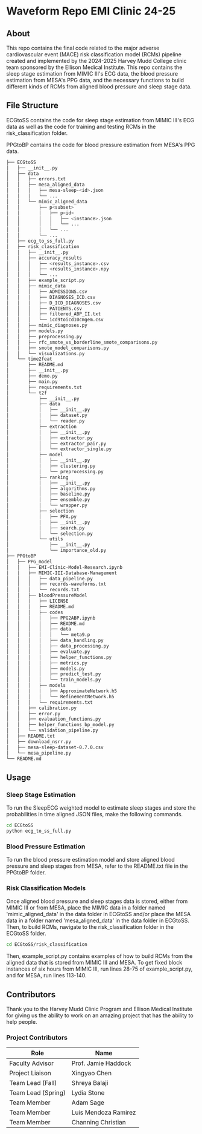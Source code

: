 # Waveform Repo EMI Clinic 24-25

## About

This repo contains the final code related to the major adverse cardiovascular event (MACE) risk classification 
model (RCMs) pipeline created and implemented by the 2024-2025 Harvey Mudd College clinic team sponsored by the Ellison 
Medical Institute. This repo contains the sleep stage estimation from MIMIC III's ECG data, the blood pressure 
estimation from MESA's PPG data, and the necessary functions to build different kinds of RCMs from aligned blood 
pressure and sleep stage data.

## File Structure
ECGtoSS contains the code for sleep stage estimation from MIMIC III's ECG data as well as the code for training and 
testing RCMs in the risk_classification folder.

PPGtoBP contains the code for blood pressure estimation from MESA's PPG data.

```bash
├── ECGtoSS
│   ├── __init__.py
│   ├── data
│   │   ├── errors.txt
│   │   ├── mesa_aligned_data
│   │   │   ├── mesa-sleep-<id>.json
│   │   │   └── ...
│   │   └── mimic_aligned_data
│   │       ├── p<subset>
│   │       │   ├── p<id>
│   │       │   │   ├── <instance>.json
│   │       │   │   └── ...
│   │       │   └── ...
│   │       └── ...
│   ├── ecg_to_ss_full.py
│   ├── risk_classification
│   │   ├── __init__.py
│   │   ├── accuracy_results
│   │   │   ├── <results_instance>.csv
│   │   │   ├── <results_instance>.npy
│   │   │   └── ...
│   │   ├── example_script.py
│   │   ├── mimic_data
│   │   │   ├── ADMISSIONS.csv
│   │   │   ├── DIAGNOSES_ICD.csv
│   │   │   ├── D_ICD_DIAGNOSES.csv
│   │   │   ├── PATIENTS.csv
│   │   │   ├── filtered_ABP_II.txt
│   │   │   └── icd9toicd10cmgem.csv
│   │   ├── mimic_diagnoses.py
│   │   ├── models.py
│   │   ├── preprocessing.py
│   │   ├── rfc_smote_vs_borderline_smote_comparisons.py
│   │   ├── smote_model_comparisons.py
│   │   └── visualizations.py
│   └── time2feat
│       ├── README.md
│       ├── __init__.py
│       ├── demo.py
│       ├── main.py
│       ├── requirements.txt
│       └── t2f
│           ├── __init__.py
│           ├── data
│           │   ├── __init__.py
│           │   ├── dataset.py
│           │   └── reader.py
│           ├── extraction
│           │   ├── __init__.py
│           │   ├── extractor.py
│           │   ├── extractor_pair.py
│           │   └── extractor_single.py
│           ├── model
│           │   ├── __init__.py
│           │   ├── clustering.py
│           │   └── preprocessing.py
│           ├── ranking
│           │   ├── __init__.py
│           │   ├── algorithms.py
│           │   ├── baseline.py
│           │   ├── ensemble.py
│           │   └── wrapper.py
│           ├── selection
│           │   ├── PFA.py
│           │   ├── __init__.py
│           │   ├── search.py
│           │   └── selection.py
│           └── utils
│               ├── __init__.py
│               └── importance_old.py
├── PPGtoBP
│   ├── PPG_model
│   │   ├── EMI-Clinic-Model-Research.ipynb
│   │   ├── MIMIC-III-Database-Management
│   │   │   ├── data_pipeline.py
│   │   │   ├── records-waveforms.txt
│   │   │   └── records.txt
│   │   ├── bloodPressureModel
│   │   │   ├── LICENSE
│   │   │   ├── README.md
│   │   │   ├── codes
│   │   │   │   ├── PPG2ABP.ipynb
│   │   │   │   ├── README.md
│   │   │   │   ├── data
│   │   │   │   │   └── meta9.p
│   │   │   │   ├── data_handling.py
│   │   │   │   ├── data_processing.py
│   │   │   │   ├── evaluate.py
│   │   │   │   ├── helper_functions.py
│   │   │   │   ├── metrics.py
│   │   │   │   ├── models.py
│   │   │   │   ├── predict_test.py
│   │   │   │   └── train_models.py
│   │   │   ├── models
│   │   │   │   ├── ApproximateNetwork.h5
│   │   │   │   └── RefinementNetwork.h5
│   │   │   └── requirements.txt
│   │   ├── calibration.py
│   │   ├── error.py
│   │   ├── evaluation_functions.py
│   │   ├── helper_functions_bp_model.py
│   │   └── validation_pipeline.py
│   ├── README.txt
│   ├── download_nsrr.py
│   ├── mesa-sleep-dataset-0.7.0.csv
│   └── mesa_pipeline.py
└── README.md
```

## Usage

### Sleep Stage Estimation
To run the SleepECG weighted model to estimate sleep stages and store the probabilities in time aligned JSON files,
make the following commands.
```bash
cd ECGtoSS
python ecg_to_ss_full.py
```

### Blood Pressure Estimation
To run the blood pressure estimation model and store aligned blood pressure and sleep stages from MESA, refer to the
README.txt file in the PPGtoBP folder.

### Risk Classification Models
Once aligned blood pressure and sleep stages data is stored, either from MIMIC III or from MESA, place the MIMIC data
in a folder named 'mimic_aligned_data' in the data folder in ECGtoSS and/or place the MESA data in a folder named
'mesa_aligned_data' in the data folder in ECGtoSS. Then, to build RCMs, navigate to the risk_classification folder in 
the ECGtoSS folder.
```bash
cd ECGtoSS/risk_classification
```
Then, example_script.py contains examples of how to build RCMs from the aligned data that is stored from MIMIC III
and MESA. To get fixed block instances of six hours from MIMIC III, run lines 28-75 of example_script.py, and for MESA,
run lines 113-140.


## Contributors
Thank you to the Harvey Mudd Clinic Program and Ellison Medical Institute for giving us the ability to work on an 
amazing project that has the ability to help people. 

### Project Contributors
| Role               | Name                 | 
|--------------------|----------------------|
| Faculty Advisor    | Prof. Jamie Haddock  |
| Project Liaison    | Xingyao Chen         |
| Team Lead (Fall)   | Shreya Balaji        |
| Team Lead (Spring) | Lydia Stone          |
| Team Member        | Adam Sage            | 
| Team Member        | Luis Mendoza Ramirez | 
| Team Member        | Channing Christian   | 